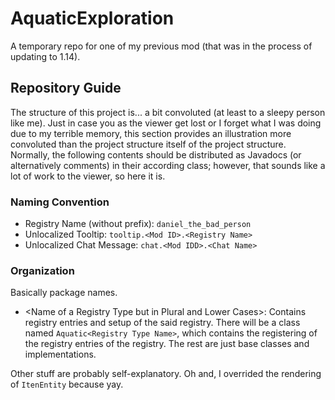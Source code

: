 # AquaticExploration
A temporary repo for one of my previous mod (that was in the process of updating to 1.14).

## Repository Guide
The structure of this project is... a bit convoluted (at least to a sleepy person like me). Just in case you as the viewer get lost or I forget what I was doing due to my terrible memory, this section provides an illustration more convoluted than the project structure itself of the project structure.
Normally, the following contents should be distributed as Javadocs (or alternatively comments) in their according class; however, that sounds like a lot of work to the viewer, so here it is.

### Naming Convention
- Registry Name (without prefix): ```daniel_the_bad_person```
- Unlocalized Tooltip: ```tooltip.<Mod ID>.<Registry Name>```
- Unlocalized Chat Message: ```chat.<Mod IDD>.<Chat Name>```

### Organization
Basically package names.
- \<Name of a Registry Type but in Plural and Lower Cases\>: Contains registry entries and setup of the said registry. There will be a class named ```Aquatic<Registry Type Name>```, which contains the registering of the registry entries of the registry. The rest are just base classes and implementations.

Other stuff are probably self-explanatory. Oh and, I overrided the rendering of ```ItenEntity``` because yay.